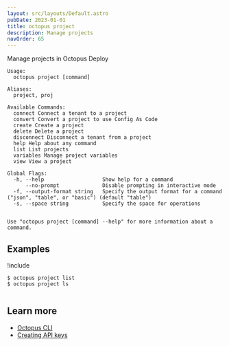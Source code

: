 ```yaml
---
layout: src/layouts/Default.astro
pubDate: 2023-01-01
title: octopus project
description: Manage projects
navOrder: 65
---
```


Manage projects in Octopus Deploy


```
Usage:
  octopus project [command]

Aliases:
  project, proj

Available Commands:
  connect Connect a tenant to a project
  convert Convert a project to use Config As Code
  create Create a project
  delete Delete a project
  disconnect Disconnect a tenant from a project
  help Help about any command
  list List projects
  variables Manage project variables
  view View a project

Global Flags:
  -h, --help                   Show help for a command
      --no-prompt              Disable prompting in interactive mode
  -f, --output-format string   Specify the output format for a command ("json", "table", or "basic") (default "table")
  -s, --space string           Specify the space for operations


Use "octopus project [command] --help" for more information about a command.
```

## Examples

!include <samples-instance>


```
$ octopus project list
$ octopus project ls


```

## Learn more

- [Octopus CLI](/docs/octopus-rest-api/cli/index.md)
- [Creating API keys](/docs/octopus-rest-api/how-to-create-an-api-key.md)